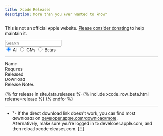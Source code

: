 ```yaml
---
title: Xcode Releases
description: More than you ever wanted to know™
---
```


<script type="text/javascript">
{% include xcodereleases.js %}
</script>

This is not an official Apple website. [Please consider donating](https://paypal.me/XcodeReleases) to help maintain it.

<div id="search-beta" class="centered" style="width: 50%">
  <input type="search" id="filter-text" oninput="filter()" placeholder="Search"/>
  <br />
  <div id="release-filter" class="column-wrapper">
  <input type="radio" name="filter-release" id="filter-all" value="" checked  onchange="filter()" />
  <label class="column" for="filter-all">All</label>
  
  <input type="radio" name="filter-release" id="filter-gm" value="gm" onchange="filter()" />
  <label class="column" for="filter-gm">GMs</label>
  
  <input type="radio" name="filter-release" id="filter-beta" value="beta" onchange="filter()" />
  <label class="column" for="filter-beta">Betas</label>
  </div>
</div>

---
  
<div class="column-wrapper">
  <div class="column header">Name</div>
  <div class="column header">Requires</div>
  <div class="column header">Released</div>
  <div class="column header">Download</div>
  <div class="column header">Release Notes</div>
</div>
  
{% for release in site.data.releases %}
  {% include xcode_row_beta.html release=release %}
{% endfor %}

---

<ul>
  <li><a name="fn1"></a>¹ - If the direct download link doesn't work, you can find most downloads on <a href="https://developer.apple.com/download/more">developer.apple.com/download/more</a>.<br />Alternatively, make sure you're logged in to developer.apple.com, and then reload xcodereleases.com. <a href="#ret-fn1">[↑]</a></li>
</ul>
